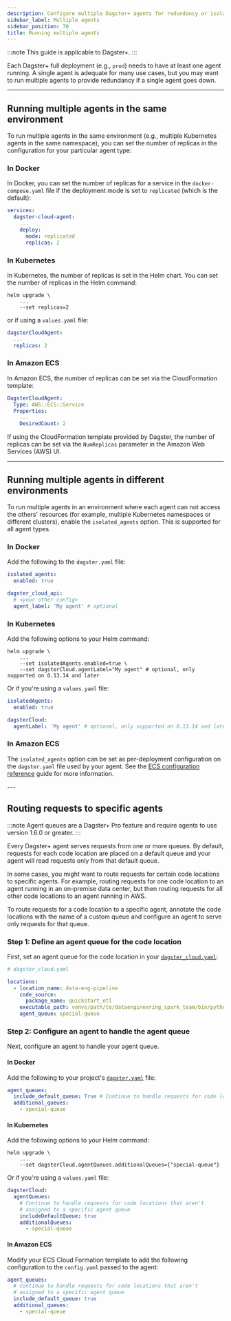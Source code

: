 ```yaml
---
description: Configure multiple Dagster+ agents for redundancy or isolation in the same environment or across different environments using Docker, Kubernetes, or Amazon ECS.
sidebar_label: Multiple agents
sidebar_position: 70
title: Running multiple agents
---
```


:::note
This guide is applicable to Dagster+.
:::

Each Dagster+ full deployment (e.g., `prod`) needs to have at least one agent running. A single agent is adequate for many use cases, but you may want to run multiple agents to provide redundancy if a single agent goes down.

---

## Running multiple agents in the same environment

To run multiple agents in the same environment (e.g., multiple Kubernetes agents in the same namespace), you can set the number of replicas in the configuration for your particular agent type:

<Tabs groupId="same environment">
<TabItem value="docker" label="Docker">

### In Docker

In Docker, you can set the number of replicas for a service in the `docker-compose.yaml` file if the deployment mode is set to `replicated` (which is the default):

```yaml
services:
  dagster-cloud-agent:
    ...
    deploy:
      mode: replicated
      replicas: 2
```

</TabItem>
<TabItem value="Kubernetes" label="Kubernetes">

### In Kubernetes

In Kubernetes, the number of replicas is set in the Helm chart. You can set the number of replicas in the Helm command:

```shell
helm upgrade \
    ...
    --set replicas=2
```

or if using a `values.yaml` file:

```yaml
dagsterCloudAgent:
  ...
  replicas: 2
```

</TabItem>
<TabItem value="Amazon ECS" label="Amazon ECS">

### In Amazon ECS

In Amazon ECS, the number of replicas can be set via the CloudFormation template:

```yaml
DagsterCloudAgent:
  Type: AWS::ECS::Service
  Properties:
    ...
    DesiredCount: 2
```

If using the CloudFormation template provided by Dagster, the number of replicas can be set via the `NumReplicas` parameter in the Amazon Web Services (AWS) UI.

</TabItem>
</Tabs>

---

## Running multiple agents in different environments

To run multiple agents in an environment where each agent can not access the others' resources (for example, multiple Kubernetes namespaces or different clusters), enable the `isolated_agents` option. This is supported for all agent types.

<Tabs groupId="multipleAgentsDifferentEnvironment">
<TabItem value="Docker" label="Docker">

### In Docker

Add the following to the `dagster.yaml` file:

```yaml
isolated_agents:
  enabled: true

dagster_cloud_api:
  # <your other config>
  agent_label: 'My agent' # optional
```

</TabItem>
<TabItem value="Kubernetes" label="Kubernetes">

### In Kubernetes

Add the following options to your Helm command:

```shell
helm upgrade \
    ...
    --set isolatedAgents.enabled=true \
    --set dagsterCloud.agentLabel="My agent" # optional, only supported on 0.13.14 and later
```

Or if you're using a `values.yaml` file:

```yaml
isolatedAgents:
  enabled: true

dagsterCloud:
  agentLabel: 'My agent' # optional, only supported on 0.13.14 and later
```

</TabItem>
<TabItem value="Amazon ECS" label="Amazon ECS">

### In Amazon ECS

The `isolated_agents` option can be set as per-deployment configuration on the `dagster.yaml` file used by your agent. See the [ECS configuration reference](/deployment/dagster-plus/hybrid/amazon-ecs/configuration-reference) guide for more information.

</TabItem>
</Tabs>
---

## Routing requests to specific agents

:::note
Agent queues are a Dagster+ Pro feature and require agents to use version 1.6.0 or greater.
:::

Every Dagster+ agent serves requests from one or more queues. By default, requests for each code location are placed on a default queue and your agent will read requests only from that default queue.

In some cases, you might want to route requests for certain code locations to specific agents. For example, routing requests for one code location to an agent running in an on-premise data center, but then routing requests for all other code locations to an agent running in AWS.

To route requests for a code location to a specific agent, annotate the code locations with the name of a custom queue and configure an agent to serve only requests for that queue.

### Step 1: Define an agent queue for the code location

First, set an agent queue for the code location in your [`dagster_cloud.yaml`](/deployment/code-locations/dagster-cloud-yaml):

```yaml
# dagster_cloud.yaml

locations:
  - location_name: data-eng-pipeline
    code_source:
      package_name: quickstart_etl
    executable_path: venvs/path/to/dataengineering_spark_team/bin/python
    agent_queue: special-queue
```

### Step 2: Configure an agent to handle the agent queue

Next, configure an agent to handle your agent queue.

<Tabs groupId="agentQueue">
<TabItem value="Docker" label="Docker">

#### In Docker

Add the following to your project's [`dagster.yaml`](/deployment/oss/dagster-yaml) file:

```yaml
agent_queues:
  include_default_queue: True # Continue to handle requests for code locations that aren't annotated with a specific queue
  additional_queues:
    - special-queue
```

</TabItem>
<TabItem value="Kubernetes" name="Kubernetes">

#### In Kubernetes

Add the following options to your Helm command:

```shell
helm upgrade \
    ...
    --set dagsterCloud.agentQueues.additionalQueues={"special-queue"}
```

Or if you're using a `values.yaml` file:

```yaml
dagsterCloud:
  agentQueues:
    # Continue to handle requests for code locations that aren't
    # assigned to a specific agent queue
    includeDefaultQueue: true
    additionalQueues:
      - special-queue
```

</TabItem>
<TabItem value="Amazon ECS" label="Amazon ECS">

#### In Amazon ECS

Modify your ECS Cloud Formation template to add the following configuration to the `config.yaml` passed to the agent:

```yaml
agent_queues:
  # Continue to handle requests for code locations that aren't
  # assigned to a specific agent queue
  include_default_queue: true
  additional_queues:
    - special-queue
```

</TabItem>
</Tabs>
